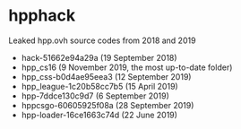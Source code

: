 # hpphack

Leaked hpp.ovh source codes from 2018 and 2019

+ hack-51662e94a29a (19 September 2018)
+ hpp_cs16 (9 November 2019, the most up-to-date folder)
+ hpp_css-b0d4ae95eea3 (12 September 2019)
+ hpp_league-1c20b58cc7b5 (15 April 2019)
+ hpp-7ddce130c9d7 (6 September 2019)
+ hppcsgo-60605925f08a (28 September 2019)
+ hpp-loader-16ce1663c74d (22 June 2019)